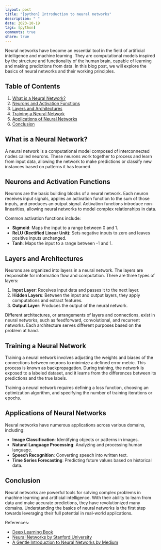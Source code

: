 ```yaml
---
layout: post
title: "[python] Introduction to neural networks"
description: " "
date: 2023-10-19
tags: [python]
comments: true
share: true
---
```


Neural networks have become an essential tool in the field of artificial intelligence and machine learning. They are computational models inspired by the structure and functionality of the human brain, capable of learning and making predictions from data. In this blog post, we will explore the basics of neural networks and their working principles.

## Table of Contents
1. [What is a Neural Network?](#what-is-a-neural-network)
2. [Neurons and Activation Functions](#neurons-and-activation-functions)
3. [Layers and Architectures](#layers-and-architectures)
4. [Training a Neural Network](#training-a-neural-network)
5. [Applications of Neural Networks](#applications-of-neural-networks)
6. [Conclusion](#conclusion)

## What is a Neural Network?
A neural network is a computational model composed of interconnected nodes called neurons. These neurons work together to process and learn from input data, allowing the network to make predictions or classify new instances based on patterns it has learned.

## Neurons and Activation Functions
Neurons are the basic building blocks of a neural network. Each neuron receives input signals, applies an activation function to the sum of those inputs, and produces an output signal. Activation functions introduce non-linearities, allowing neural networks to model complex relationships in data.

Common activation functions include:

- **Sigmoid**: Maps the input to a range between 0 and 1.
- **ReLU (Rectified Linear Unit)**: Sets negative inputs to zero and leaves positive inputs unchanged.
- **Tanh**: Maps the input to a range between -1 and 1.

## Layers and Architectures
Neurons are organized into layers in a neural network. The layers are responsible for information flow and computation. There are three types of layers:

1. **Input Layer**: Receives input data and passes it to the next layer.
2. **Hidden Layers**: Between the input and output layers, they apply computations and extract features.
3. **Output Layer**: Produces the output of the neural network.

Different architectures, or arrangements of layers and connections, exist in neural networks, such as feedforward, convolutional, and recurrent networks. Each architecture serves different purposes based on the problem at hand.

## Training a Neural Network
Training a neural network involves adjusting the weights and biases of the connections between neurons to minimize a defined error metric. This process is known as backpropagation. During training, the network is exposed to a labeled dataset, and it learns from the differences between its predictions and the true labels.

Training a neural network requires defining a loss function, choosing an optimization algorithm, and specifying the number of training iterations or epochs.

## Applications of Neural Networks
Neural networks have numerous applications across various domains, including:

- **Image Classification**: Identifying objects or patterns in images.
- **Natural Language Processing**: Analyzing and processing human language.
- **Speech Recognition**: Converting speech into written text.
- **Time Series Forecasting**: Predicting future values based on historical data.

## Conclusion
Neural networks are powerful tools for solving complex problems in machine learning and artificial intelligence. With their ability to learn from data and make accurate predictions, they have revolutionized many domains. Understanding the basics of neural networks is the first step towards leveraging their full potential in real-world applications. 

References:
- [Deep Learning Book](http://www.deeplearningbook.org/)
- [Neural Networks by Stanford University](https://cs231n.github.io/neural-networks-1/)
- [A Gentle Introduction to Neural Networks by Medium](https://towardsdatascience.com/a-gentle-introduction-to-neural-networks-series-part-1-be7929bee8ed)